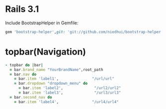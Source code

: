 # Rails 3.1
Include BootstrapHelper in Gemfile:

``` ruby
gem 'bootstrap-helper',git: 'git://github.com/niedhui/bootstrap-helper.git'
```

# topbar(Navigation)
``` ruby
- topbar do |bar|
  = bar.brand_name "YourBrandName",root_path
  = bar.nav do
    = bar.item 'label1',               "/url/url"
    = bar.dropdown "dropdown_menu" do
      = bar.item 'label2',              "/url2/url2"
      = bar.item 'label3',              "/url3/url3"
  = bar.second_nav do     
    = bar.item 'label4',               "/url4/url4"
```